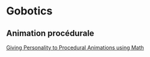 # Gobotics



## Animation procédurale

[Giving Personality to Procedural Animations using Math](https://www.youtube.com/watch?v=KPoeNZZ6H4s)

